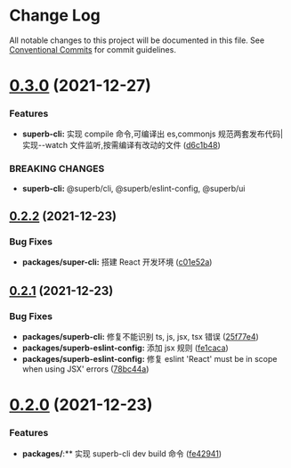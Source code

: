 # Change Log

All notable changes to this project will be documented in this file.
See [Conventional Commits](https://conventionalcommits.org) for commit guidelines.

# [0.3.0](https://github.com/yangruichao/superb/compare/v0.2.2...v0.3.0) (2021-12-27)

### Features

- **superb-cli:** 实现 compile 命令,可编译出 es,commonjs 规范两套发布代码|实现--watch 文件监听,按需编译有改动的文件 ([d6c1b48](https://github.com/yangruichao/superb/commit/d6c1b4871db1021eaeb0778ba38855aca32f57d1))

### BREAKING CHANGES

- **superb-cli:** @superb/cli, @superb/eslint-config, @superb/ui

## [0.2.2](https://github.com/yangruichao/superb/compare/v0.2.1...v0.2.2) (2021-12-23)

### Bug Fixes

- **packages/super-cli:** 搭建 React 开发环境 ([c01e52a](https://github.com/yangruichao/superb/commit/c01e52a6fd9692eb68841ccbf0b4c138b7ca0633))

## [0.2.1](https://github.com/yangruichao/superb/compare/v0.2.0...v0.2.1) (2021-12-23)

### Bug Fixes

- **packages/superb-cli:** 修复不能识别 ts, js, jsx, tsx 错误 ([25f77e4](https://github.com/yangruichao/superb/commit/25f77e41bda41f167a8db1c0c82d1cc4048d2aa2))
- **packages/superb-eslint-config:** 添加 jsx 规则 ([fe1caca](https://github.com/yangruichao/superb/commit/fe1caca227b60529f6f2e8f41f23ee3919756a49))
- **packages/superb-eslint-config:** 修复 eslint 'React' must be in scope when using JSX' errors ([78bc44a](https://github.com/yangruichao/superb/commit/78bc44ade1875346b7747667777091094cb757dd))

# [0.2.0](https://github.com/yangruichao/superb/compare/v0.1.1...v0.2.0) (2021-12-23)

### Features

- **packages/**:\*\* 实现 superb-cli dev build 命令 ([fe42941](https://github.com/yangruichao/superb/commit/fe42941bb355d9ec9acb61ec651aa3d4425c086c))
